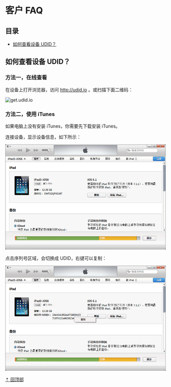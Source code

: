 客户 FAQ
=====

目录
----
* [如何查看设备 UDID？](#如何查看设备-udid)

如何查看设备 UDID？
-----

### 方法一，在线查看

在设备上打开浏览器，访问 http://udid.io 。或扫描下面二维码：

![get.udid.io](http://get.udid.io/static/images/qr.png)

### 方法二，使用 iTunes

如果电脑上没有安装 iTunes，你需要先下载安装 iTunes。

连接设备，显示设备信息，如下所示：

![设备摘要](itunes_device.png)

点击序列号区域，会切换成 UDID，右键可以复制：

![复制 UDID](itunes_copy_udid.png)

[⇡ 回顶部](#目录)
